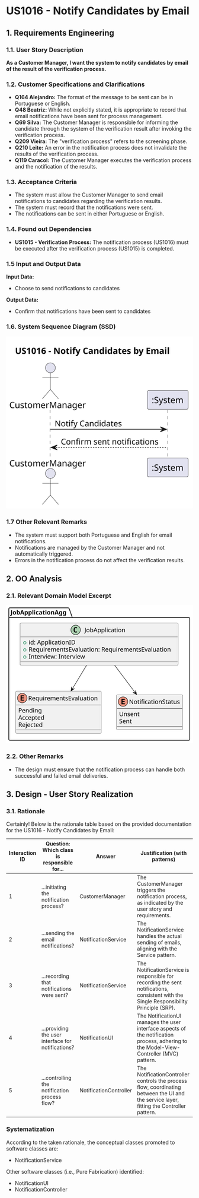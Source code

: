 # US1016 - Notify Candidates by Email

## 1. Requirements Engineering

### 1.1. User Story Description

**As a Customer Manager, I want the system to notify candidates by email of the result of the verification process.**

### 1.2. Customer Specifications and Clarifications

- **Q164 Alejandro:** The format of the message to be sent can be in Portuguese or English.
- **Q48 Beatriz:** While not explicitly stated, it is appropriate to record that email notifications have been sent for process management.
- **Q69 Silva:** The Customer Manager is responsible for informing the candidate through the system of the verification result after invoking the verification process.
- **Q209 Vieira:** The "verification process" refers to the screening phase.
- **Q210 Leite:** An error in the notification process does not invalidate the results of the verification process.
- **Q119 Caracol:** The Customer Manager executes the verification process and the notification of the results.

### 1.3. Acceptance Criteria

- The system must allow the Customer Manager to send email notifications to candidates regarding the verification results.
- The system must record that the notifications were sent.
- The notifications can be sent in either Portuguese or English.

### 1.4. Found out Dependencies

- **US1015 - Verification Process:** The notification process (US1016) must be executed after the verification process (US1015) is completed.

### 1.5 Input and Output Data

**Input Data:**
- Choose to send notifications to candidates

**Output Data:**
- Confirm that notifications have been sent to candidates

### 1.6. System Sequence Diagram (SSD)

![US1016-SSD](01.requirements-engineering/svg/SSD.svg)

### 1.7 Other Relevant Remarks

- The system must support both Portuguese and English for email notifications.
- Notifications are managed by the Customer Manager and not automatically triggered.
- Errors in the notification process do not affect the verification results.

## 2. OO Analysis

### 2.1. Relevant Domain Model Excerpt

![US1016-DM](02.analysis/svg/DM.svg)

### 2.2. Other Remarks

- The design must ensure that the notification process can handle both successful and failed email deliveries.

## 3. Design - User Story Realization

### 3.1. Rationale

Certainly! Below is the rationale table based on the provided documentation for the US1016 - Notify Candidates by Email:

| Interaction ID | Question: Which class is responsible for...        | Answer                 | Justification (with patterns)                                                                                                            |
|----------------|----------------------------------------------------|------------------------|------------------------------------------------------------------------------------------------------------------------------------------|
| 1              | ...initiating the notification process?            | CustomerManager        | The CustomerManager triggers the notification process, as indicated by the user story and requirements.                                  |
| 2              | ...sending the email notifications?                | NotificationService    | The NotificationService handles the actual sending of emails, aligning with the Service pattern.                                         |
| 3              | ...recording that notifications were sent?         | NotificationService    | The NotificationService is responsible for recording the sent notifications, consistent with the Single Responsibility Principle (SRP).  |
| 4              | ...providing the user interface for notifications? | NotificationUI         | The NotificationUI manages the user interface aspects of the notification process, adhering to the Model-View-Controller (MVC) pattern.  |
| 5              | ...controlling the notification process flow?      | NotificationController | The NotificationController controls the process flow, coordinating between the UI and the service layer, fitting the Controller pattern. |

### Systematization

According to the taken rationale, the conceptual classes promoted to software classes are:

* NotificationService

Other software classes (i.e., Pure Fabrication) identified:

* NotificationUI
* NotificationController